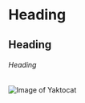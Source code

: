 # Heading
## Heading
###### Heading
![Image of Yaktocat](https://octodex.github.com/images/yaktocat.png)
